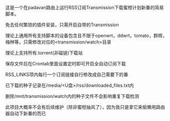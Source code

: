 这是一个在padavan路由上运行RSS订阅Transmission下载蜜柑计划新番的简易脚本。

免去任何繁琐的插件安装，只需开启自带的Transmission

理论上通用所有支持脚本的设备包含且不限于openwrt，ddwrt，tomato，群辉，梅林等，只需修改对应的<transmission/watch>目录

理论上支持所有.torrent(非磁链)下载站

保存文件后在Crontab里面设置定时即可开启全自动订阅下载

RSS_LINKS项内每行一个订阅链接自行修改成自己需要下的番

已下载的种子记录在/media/<U盘>/rss/downloaded_files.txt内

删除/mnt/transmission/watch内的种子文件不会影响重复下载检测

此项目大概率不会有后续维护（除非蜜柑抽风了），因为我只是拿它来偷懒用路由器自动下新番的而已
